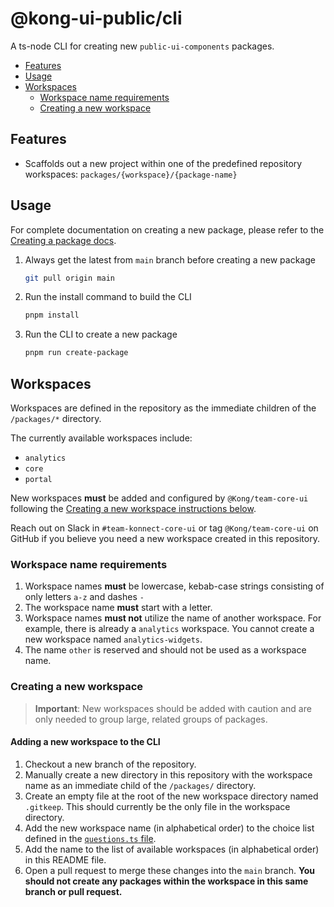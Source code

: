 # @kong-ui-public/cli

A ts-node CLI for creating new `public-ui-components` packages.

- [Features](#features)
- [Usage](#usage)
- [Workspaces](#workspaces)
  - [Workspace name requirements](#workspace-name-requirements)
  - [Creating a new workspace](#creating-a-new-workspace)

## Features

- Scaffolds out a new project within one of the predefined repository workspaces: `packages/{workspace}/{package-name}`

## Usage

For complete documentation on creating a new package, please refer to the [Creating a package docs](../../../docs/creating-a-package.md).

1. Always get the latest from `main` branch before creating a new package

    ```sh
    git pull origin main
    ```

1. Run the install command to build the CLI

    ```sh
    pnpm install
    ```

1. Run the CLI to create a new package

    ```sh
    pnpm run create-package
    ```

## Workspaces

Workspaces are defined in the repository as the immediate children of the `/packages/*` directory.

The currently available workspaces include:

- `analytics`
- `core`
- `portal`

New workspaces **must** be added and configured by `@Kong/team-core-ui` following the [Creating a new workspace instructions below](#creating-a-new-workspace).

Reach out on Slack in `#team-konnect-core-ui` or tag `@Kong/team-core-ui` on GitHub if you believe you need a new workspace created in this repository.

### Workspace name requirements

1. Workspace names **must** be lowercase, kebab-case strings consisting of only letters `a-z` and dashes `-`
1. The workspace name **must** start with a letter.
1. Workspace names **must not** utilize the name of another workspace. For example, there is already a `analytics` workspace. You cannot create a new workspace named `analytics-widgets`.
1. The name `other` is reserved and should not be used as a workspace name.

### Creating a new workspace

> **Important**: New workspaces should be added with caution and are only needed to group large, related groups of packages.

#### Adding a new workspace to the CLI

1. Checkout a new branch of the repository.
1. Manually create a new directory in this repository with the workspace name as an immediate child of the `/packages/` directory.
1. Create an empty file at the root of the new workspace directory named `.gitkeep`. This should currently be the only file in the workspace directory.
1. Add the new workspace name (in alphabetical order) to the choice list defined in the [`questions.ts` file](src/questions.ts).
1. Add the name to the list of available workspaces (in alphabetical order) in this README file.
1. Open a pull request to merge these changes into the `main` branch. **You should not create any packages within the workspace in this same branch or pull request.**
